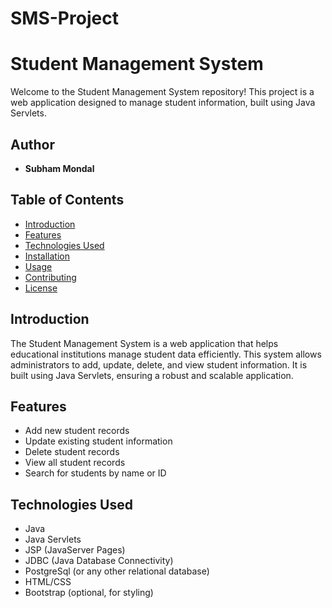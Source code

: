 # SMS-Project
# Student Management System

Welcome to the Student Management System repository! This project is a web application designed to manage student information, built using Java Servlets.

## Author

- **Subham Mondal**

## Table of Contents

- [Introduction](#introduction)
- [Features](#features)
- [Technologies Used](#technologies-used)
- [Installation](#installation)
- [Usage](#usage)
- [Contributing](#contributing)
- [License](#license)

## Introduction

The Student Management System is a web application that helps educational institutions manage student data efficiently. This system allows administrators to add, update, delete, and view student information. It is built using Java Servlets, ensuring a robust and scalable application.

## Features

- Add new student records
- Update existing student information
- Delete student records
- View all student records
- Search for students by name or ID

## Technologies Used

- Java
- Java Servlets
- JSP (JavaServer Pages)
- JDBC (Java Database Connectivity)
- PostgreSql (or any other relational database)
- HTML/CSS
- Bootstrap (optional, for styling)


